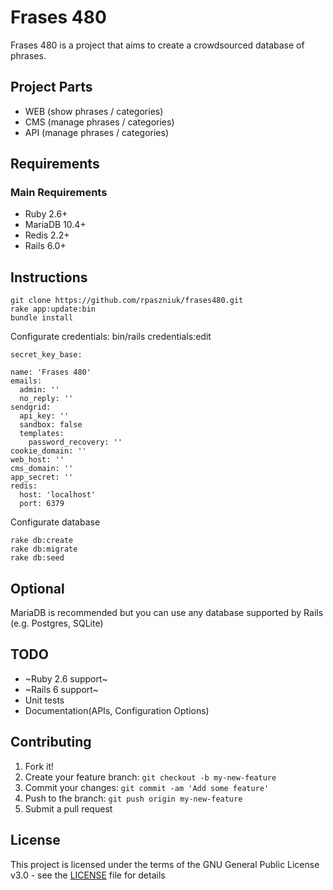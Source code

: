 # Frases 480
Frases 480 is a project that aims to create a crowdsourced database of phrases.


## Project Parts
* WEB (show phrases / categories)
* CMS (manage phrases / categories)
* API (manage phrases / categories)

## Requirements

### Main Requirements
* Ruby 2.6+
* MariaDB 10.4+
* Redis 2.2+
* Rails 6.0+


## Instructions

```
git clone https://github.com/rpaszniuk/frases480.git
rake app:update:bin
bundle install
```

Configurate credentials: bin/rails credentials:edit

```
secret_key_base: 

name: 'Frases 480'
emails:
  admin: ''
  no_reply: ''
sendgrid:
  api_key: ''
  sandbox: false
  templates:
    password_recovery: ''
cookie_domain: ''
web_host: ''
cms_domain: ''
app_secret: ''
redis:
  host: 'localhost'
  port: 6379
```

Configurate database

```
rake db:create
rake db:migrate
rake db:seed
```

## Optional

MariaDB is recommended but you can use any database supported by Rails (e.g. Postgres, SQLite)

## TODO

- ~Ruby 2.6 support~
- ~Rails 6 support~
- Unit tests
- Documentation(APIs, Configuration Options)

## Contributing

1. Fork it!
2. Create your feature branch: `git checkout -b my-new-feature`
3. Commit your changes: `git commit -am 'Add some feature'`
4. Push to the branch: `git push origin my-new-feature`
5. Submit a pull request

## License

This project is licensed under the terms of the GNU General Public License v3.0 - see the [LICENSE](LICENSE) file for details
